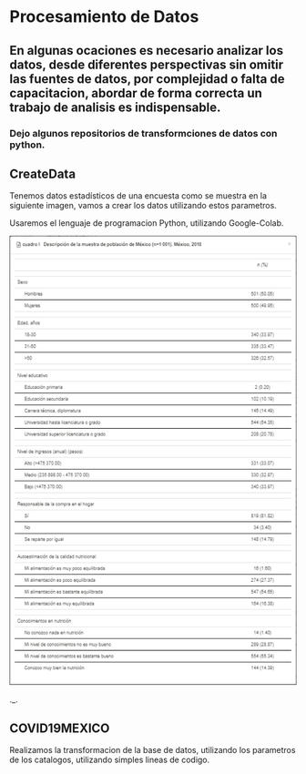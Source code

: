 # Procesamiento de Datos

## En algunas ocaciones es necesario analizar los datos, desde diferentes perspectivas sin omitir las fuentes de datos, por complejidad o falta de capacitacion, abordar de forma correcta un trabajo de analisis es indispensable.

### Dejo algunos repositorios de transformciones de datos con python.

## CreateData

Tenemos datos estadísticos de una encuesta como se muestra en la siguiente imagen, vamos a crear los datos utilizando estos parametros.

Usaremos el lenguaje de programacion Python, utilizando Google-Colab.

![Image text](https://github.com/Oswaldoivann/Create_Data/blob/main/Datos.PNG)

._.

## COVID19MEXICO

Realizamos la transformacion de la base de datos, utilizando los parametros de los catalogos, utilizando simples lineas de codigo.
